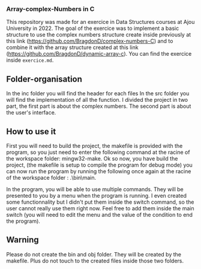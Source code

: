 ### Array-complex-Numbers in C

This repository was made for an exercice in Data Structures courses at Ajou University in 2022. The goal of the exercice was to implement a basic structure to use the complex numbers structure create inside previously at this link (https://github.com/BragdonD/complex-numbers-C) and to combine it with the array structure created at this link (https://github.com/BragdonD/dynamic-array-c). You can find the exercice inside `exercice.md`.

## Folder-organisation

In the inc folder you will find the header for each files In the src folder you will find the implementation of all the function. I divided the project in two part, the first part is about the complex numbers. The second part is about the user's interface.

## How to use it

First you will need to build the project, the makefile is provided with the program, so you just need to enter the following command at the racine of the workspace folder: mingw32-make. Ok so now, you have build the project, (the makefile is setup to compile the program for debug mode) you can now run the program by running the following once again at the racine of the workspace folder : .\bin\main.

In the program, you will be able to use multiple commands. They will be presented to you by a menu when the program is running. I even created some functionnality but I didn't put them inside the switch command, so the user cannot really use them right now. Feel free to add them inside the main switch (you will need to edit the menu and the value of the condition to end the program).

## Warning

Please do not create the bin and obj folder. They will be created by the makefile. Plus do not touch to the created files inside those two folders.
